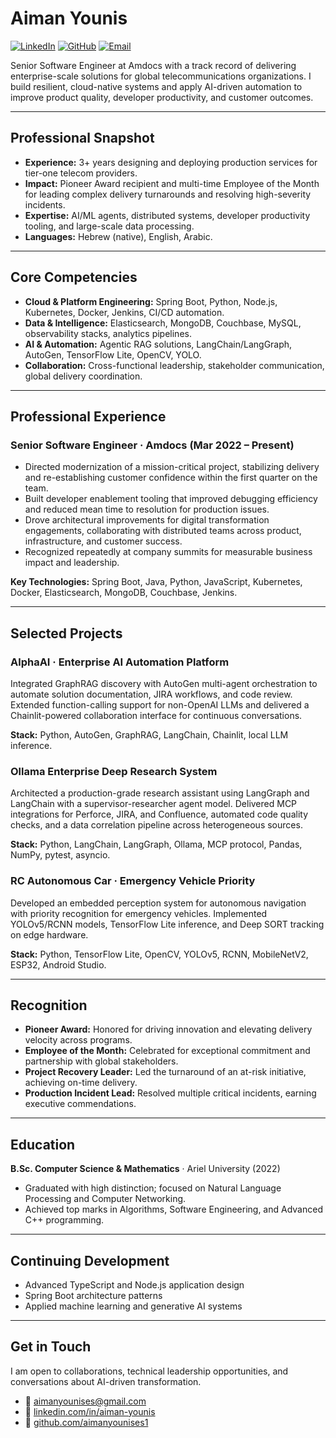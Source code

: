# Aiman Younis

[![LinkedIn](https://img.shields.io/badge/LinkedIn-0077B5?style=flat-square&logo=linkedin&logoColor=white)](https:://linkedin.com/in/aimanyounis)
[![GitHub](https://img.shields.io/badge/GitHub-181717?style=flat-square&logo=github&logoColor=white)](https://github.com/aimanyounises1)
[![Email](https://img.shields.io/badge/Email-D14836?style=flat-square&logo=gmail&logoColor=white)](mailto:aimanyounises@gmail.com)

Senior Software Engineer at Amdocs with a track record of delivering enterprise-scale solutions for global telecommunications organizations. I build resilient, cloud-native systems and apply AI-driven automation to improve product quality, developer productivity, and customer outcomes.

---

## Professional Snapshot
- **Experience:** 3+ years designing and deploying production services for tier-one telecom providers.
- **Impact:** Pioneer Award recipient and multi-time Employee of the Month for leading complex delivery turnarounds and resolving high-severity incidents.
- **Expertise:** AI/ML agents, distributed systems, developer productivity tooling, and large-scale data processing.
- **Languages:** Hebrew (native), English, Arabic.

---

## Core Competencies
- **Cloud & Platform Engineering:** Spring Boot, Python, Node.js, Kubernetes, Docker, Jenkins, CI/CD automation.
- **Data & Intelligence:** Elasticsearch, MongoDB, Couchbase, MySQL, observability stacks, analytics pipelines.
- **AI & Automation:** Agentic RAG solutions, LangChain/LangGraph, AutoGen, TensorFlow Lite, OpenCV, YOLO.
- **Collaboration:** Cross-functional leadership, stakeholder communication, global delivery coordination.

---

## Professional Experience
### Senior Software Engineer · Amdocs (Mar 2022 – Present)
- Directed modernization of a mission-critical project, stabilizing delivery and re-establishing customer confidence within the first quarter on the team.
- Built developer enablement tooling that improved debugging efficiency and reduced mean time to resolution for production issues.
- Drove architectural improvements for digital transformation engagements, collaborating with distributed teams across product, infrastructure, and customer success.
- Recognized repeatedly at company summits for measurable business impact and leadership.

**Key Technologies:** Spring Boot, Java, Python, JavaScript, Kubernetes, Docker, Elasticsearch, MongoDB, Couchbase, Jenkins.

---

## Selected Projects
### AlphaAI · Enterprise AI Automation Platform
Integrated GraphRAG discovery with AutoGen multi-agent orchestration to automate solution documentation, JIRA workflows, and code review. Extended function-calling support for non-OpenAI LLMs and delivered a Chainlit-powered collaboration interface for continuous conversations.

**Stack:** Python, AutoGen, GraphRAG, LangChain, Chainlit, local LLM inference.

### Ollama Enterprise Deep Research System
Architected a production-grade research assistant using LangGraph and LangChain with a supervisor-researcher agent model. Delivered MCP integrations for Perforce, JIRA, and Confluence, automated code quality checks, and a data correlation pipeline across heterogeneous sources.

**Stack:** Python, LangChain, LangGraph, Ollama, MCP protocol, Pandas, NumPy, pytest, asyncio.

### RC Autonomous Car · Emergency Vehicle Priority
Developed an embedded perception system for autonomous navigation with priority recognition for emergency vehicles. Implemented YOLOv5/RCNN models, TensorFlow Lite inference, and Deep SORT tracking on edge hardware.

**Stack:** Python, TensorFlow Lite, OpenCV, YOLOv5, RCNN, MobileNetV2, ESP32, Android Studio.

---

## Recognition
- **Pioneer Award:** Honored for driving innovation and elevating delivery velocity across programs.
- **Employee of the Month:** Celebrated for exceptional commitment and partnership with global stakeholders.
- **Project Recovery Leader:** Led the turnaround of an at-risk initiative, achieving on-time delivery.
- **Production Incident Lead:** Resolved multiple critical incidents, earning executive commendations.

---

## Education
**B.Sc. Computer Science & Mathematics** · Ariel University (2022)
- Graduated with high distinction; focused on Natural Language Processing and Computer Networking.
- Achieved top marks in Algorithms, Software Engineering, and Advanced C++ programming.

---

## Continuing Development
- Advanced TypeScript and Node.js application design
- Spring Boot architecture patterns
- Applied machine learning and generative AI systems

---

## Get in Touch
I am open to collaborations, technical leadership opportunities, and conversations about AI-driven transformation.

- 📧 [aimanyounises@gmail.com](mailto:aimanyounises@gmail.com)
- 💼 [linkedin.com/in/aiman-younis](https:://linkedin.com/in/aimanyounis)
- 🐙 [github.com/aimanyounises1](https://github.com/aimanyounises1)
